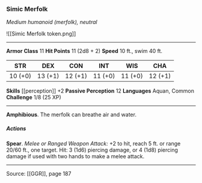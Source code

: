 ### Simic Merfolk
_Medium humanoid (merfolk), neutral_

![[Simic Merfolk token.png]]


---

**Armor Class** 11
**Hit Points** 11 (2d8 + 2)
**Speed** 10 ft., swim 40 ft.

| STR     | DEX     | CON     | INT     | WIS     | CHA     |
|---------|---------|---------|---------|---------|---------|
| 10 (+0) | 13 (+1) | 12 (+1) | 11 (+0) | 11 (+0) | 12 (+1) |

**Skills** [[perception]] +2
**Passive Perception** 12
**Languages** Aquan, Common
**Challenge** 1/8 (25 XP)

---

**Amphibious**. The merfolk can breathe air and water.

##### Actions
**Spear**. _Melee or Ranged Weapon Attack:_ +2 to hit, reach 5 ft. or range 20/60 ft., one target. Hit: 3 (1d6) piercing damage, or 4 (1d8) piercing damage if used with two hands to make a melee attack.


---

Source: [[GGR]], page 187